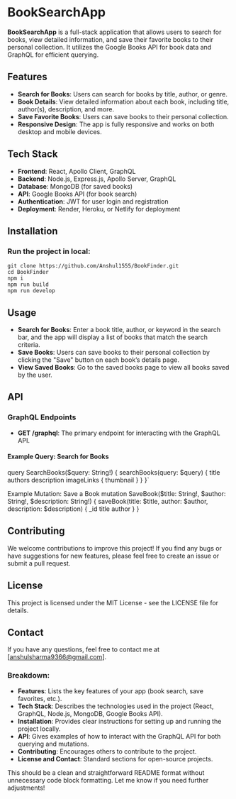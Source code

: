 # BookSearchApp

**BookSearchApp** is a full-stack application that allows users to search for books, view detailed information, and save their favorite books to their personal collection. It utilizes the Google Books API for book data and GraphQL for efficient querying.

## Features

- **Search for Books**: Users can search for books by title, author, or genre.
- **Book Details**: View detailed information about each book, including title, author(s), description, and more.
- **Save Favorite Books**: Users can save books to their personal collection.
- **Responsive Design**: The app is fully responsive and works on both desktop and mobile devices.

## Tech Stack

- **Frontend**: React, Apollo Client, GraphQL
- **Backend**: Node.js, Express.js, Apollo Server, GraphQL
- **Database**: MongoDB (for saved books)
- **API**: Google Books API (for book search)
- **Authentication**: JWT for user login and registration
- **Deployment**: Render, Heroku, or Netlify for deployment

## Installation

### Run the project in local:

```
git clone https://github.com/Anshul1555/BookFinder.git
cd BookFinder
npm i
npm run build
npm run develop

```

## Usage

- **Search for Books**: Enter a book title, author, or keyword in the search bar, and the app will display a list of books that match the search criteria.
- **Save Books**: Users can save books to their personal collection by clicking the "Save" button on each book’s details page.
- **View Saved Books**: Go to the saved books page to view all books saved by the user.

## API

### GraphQL Endpoints

- **GET /graphql**: The primary endpoint for interacting with the GraphQL API.

#### Example Query: Search for Books

query SearchBooks($query: String!) {
searchBooks(query: $query) {
title
authors
description
imageLinks {
thumbnail
}
}
}`

Example Mutation: Save a Book
mutation SaveBook($title: String!, $author: String!, $description: String!) {
saveBook(title: $title, author: $author, description: $description) {
\_id
title
author
}
}

## Contributing

We welcome contributions to improve this project! If you find any bugs or have suggestions for new features, please feel free to create an issue or submit a pull request.

## License

This project is licensed under the MIT License - see the LICENSE file for details.

## Contact

If you have any questions, feel free to contact me at [anshulsharma9366@gmail.com].

### Breakdown:

- **Features**: Lists the key features of your app (book search, save favorites, etc.).
- **Tech Stack**: Describes the technologies used in the project (React, GraphQL, Node.js, MongoDB, Google Books API).
- **Installation**: Provides clear instructions for setting up and running the project locally.
- **API**: Gives examples of how to interact with the GraphQL API for both querying and mutations.
- **Contributing**: Encourages others to contribute to the project.
- **License and Contact**: Standard sections for open-source projects.

This should be a clean and straightforward README format without unnecessary code block formatting. Let me know if you need further adjustments!

